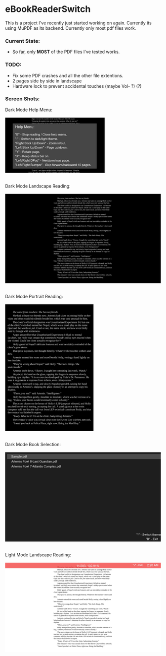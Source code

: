 # eBookReaderSwitch

This is a project I've recently just started working on again. Currently its using MuPDF as its backend. Currently only most pdf files work.

### Current State:
* So far, only **MOST** of the PDF files I've tested works.

### TODO:
* Fix some PDF crashes and all the other file extentions.
* 2 pages side by side in landscape
* Hardware lock to prevent accidental touches (maybe Vol- ?) (?)

### Screen Shots:

Dark Mode Help Menu:
<br></br>
<img src="screenshots/darkModeHelp.jpg" width="322" height="178.4">
<br></br>

Dark Mode Landscape Reading:
<br></br>
<img src="screenshots/darkModeLandscape.jpg" width="512" height="288">
<br></br>

Dark Mode Portrait Reading:
<br></br>
<img src="screenshots/darkModePortrait.jpg" width="285.6" height="408.8">
<br></br>

Dark Mode Book Selection:
<br></br>
<img src="screenshots/darkModeSelection.jpg" width="512" height="288">
<br></br>

Light Mode Landscape Reading:
<br></br>
<img src="screenshots/lightModeLandscape.jpg" width="512" height="288">
